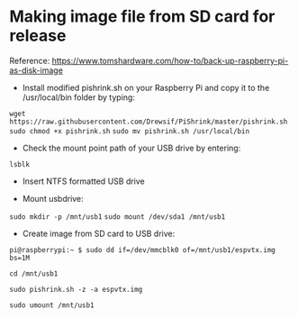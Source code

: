 
# Making image file from SD card for release

Reference: https://www.tomshardware.com/how-to/back-up-raspberry-pi-as-disk-image

- Install modified pishrink.sh on your Raspberry Pi and copy it to the /usr/local/bin folder by typing: 

```wget https://raw.githubusercontent.com/Drewsif/PiShrink/master/pishrink.sh```
```sudo chmod +x pishrink.sh```
```sudo mv pishrink.sh /usr/local/bin```

- Check the mount point path of your USB drive by entering:

```lsblk```

- Insert NTFS formatted USB drive

- Mount usbdrive:

```sudo mkdir -p /mnt/usb1```
```sudo mount /dev/sda1 /mnt/usb1```

- Create image from SD card to USB drive:

```pi@raspberrypi:~ $ sudo dd if=/dev/mmcblk0 of=/mnt/usb1/espvtx.img bs=1M```

```cd /mnt/usb1```

```sudo pishrink.sh -z -a espvtx.img```

```sudo umount /mnt/usb1```
